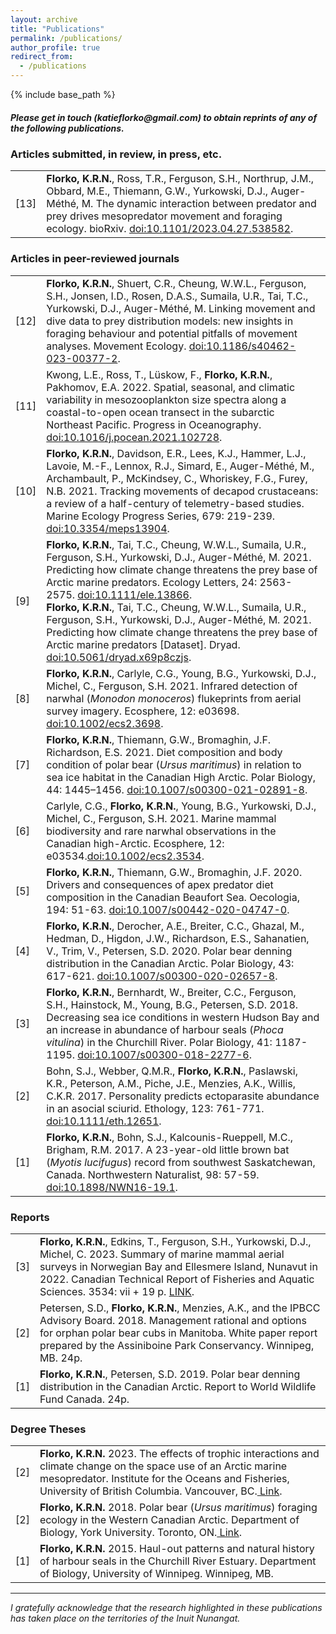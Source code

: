 ```yaml
---
layout: archive
title: "Publications"
permalink: /publications/
author_profile: true
redirect_from:
  - /publications
---
```


{% include base_path %}
<h5>Please get in touch (katieflorko@gmail.com) to obtain reprints of any of the following publications.</h5>

<h3>Articles submitted, in review, in press, etc.</h3>
<table class="tg">
<tbody>
<tr> 
<td width="5%">[13]</td>
<td width="95%"><strong>Florko, K.R.N.</strong>, Ross, T.R., Ferguson, S.H., Northrup, J.M., Obbard, M.E., Thiemann, G.W., Yurkowski, D.J., Auger-Méthé, M. The dynamic interaction between predator and prey drives mesopredator movement and foraging ecology. bioRxiv. <a href= "https://www.biorxiv.org/content/10.1101/2023.04.27.538582v1" rel="noopener noreferrer">doi:10.1101/2023.04.27.538582</a>. </td>
</tr>
</tbody>
</table>
<h3>Articles in peer-reviewed journals</h3>
<table class="tg">
<tbody>
<tr>
<td width="5%">[12]</td>
<td width="95%"><strong>Florko, K.R.N.</strong>, Shuert, C.R., Cheung, W.W.L., Ferguson, S.H., Jonsen, I.D., Rosen, D.A.S., Sumaila, U.R., Tai, T.C., Yurkowski, D.J., Auger-Méthé, M. Linking movement and dive data to prey distribution models: new insights in foraging behaviour and potential pitfalls of movement analyses. Movement Ecology. <a href= "https://movementecologyjournal.biomedcentral.com/articles/10.1186/s40462-023-00377-2" rel="noopener noreferrer">doi:10.1186/s40462-023-00377-2</a>.</td>
</tr>
<tr>
<td width="5%">[11]</td>
<td width="95%">Kwong, L.E., Ross, T., Lüskow, F., <strong>Florko, K.R.N.</strong>, Pakhomov, E.A. 2022. Spatial, seasonal, and climatic variability in mesozooplankton size spectra along a coastal-to-open ocean transect in the subarctic Northeast Pacific. Progress in Oceanography. <a href="https://www.sciencedirect.com/science/article/pii/S0079661121002111?via%3Dihub" rel="noopener noreferrer">doi:10.1016/j.pocean.2021.102728</a>.</td>
</tr>
<tr>
<td width="5%">[10]</td>
<td width="95%"><strong>Florko, K.R.N.</strong>, Davidson, E.R., Lees, K.J., Hammer, L.J., Lavoie, M.-F., Lennox, R.J., Simard, E., Auger-Méthé, M., Archambault, P., McKindsey, C., Whoriskey, F.G., Furey, N.B. 2021. Tracking movements of decapod crustaceans: a review of a half-century of telemetry-based studies. Marine Ecology Progress Series, 679: 219-239. <a href="https://www.int-res.com/abstracts/meps/v679/p219-239/" rel="noopener noreferrer">doi:10.3354/meps13904</a>.</td>
</tr>
<tr>
<td width="5%">[9]</td>
<td width="95%"><strong>Florko, K.R.N.</strong>, Tai, T.C., Cheung, W.W.L., Sumaila, U.R., Ferguson, S.H., Yurkowski, D.J., Auger-Méthé, M. 2021. Predicting how climate change threatens the prey base of Arctic marine predators. Ecology Letters, 24: 2563-2575. <a href="https://onlinelibrary.wiley.com/doi/10.1111/ele.13866" rel="noopener noreferrer">doi:10.1111/ele.13866</a>.<br>
<strong>Florko, K.R.N.</strong>, Tai, T.C., Cheung, W.W.L., Sumaila, U.R., Ferguson, S.H., Yurkowski, D.J., Auger-Méthé, M. 2021. Predicting how climate change threatens the prey base of Arctic marine predators [Dataset]. Dryad. <a href="https://doi.org/10.5061/dryad.x69p8czjs" rel="noopener noreferrer">doi:10.5061/dryad.x69p8czjs</a>.</td>
</tr>
<tr>
<td width="5%">[8]</td>
<td width="95%"><strong>Florko, K.R.N.</strong>, Carlyle, C.G., Young, B.G., Yurkowski, D.J., Michel, C., Ferguson, S.H. 2021. Infrared detection of narwhal (<i>Monodon monoceros</i>) flukeprints from aerial survey imagery. Ecosphere, 12: e03698. <a href="https://esajournals.onlinelibrary.wiley.com/doi/10.1002/ecs2.3698?af=R" rel="noopener noreferrer">doi:10.1002/ecs2.3698</a>.</td>
</tr>
<tr>
<td width="5%">[7]</td>
<td width="95%"><strong>Florko, K.R.N.</strong>, Thiemann, G.W., Bromaghin, J.F. Richardson, E.S. 2021. Diet composition and body condition of polar bear (<i>Ursus maritimus</i>) in relation to sea ice habitat in the Canadian High Arctic. Polar Biology, 44: 1445–1456. <a href="https://link.springer.com/article/10.1007/s00300-021-02891-8" target="_blank" rel="noopener noreferrer">doi:10.1007/s00300-021-02891-8</a>.</td>
</tr>
<tr>
<td width="5%">[6]</td>
<td width="95%">Carlyle, C.G., <strong>Florko, K.R.N.</strong>, Young, B.G., Yurkowski, D.J., Michel, C., Ferguson, S.H. 2021. Marine mammal biodiversity and rare narwhal observations in the Canadian high-Arctic. Ecosphere, 12: e03534.<a href="https://esajournals.onlinelibrary.wiley.com/doi/full/10.1002/ecs2.3534" target="_blank" rel="noopener noreferrer">doi:10.1002/ecs2.3534</a>.</td>
</tr>
<tr>
<td width="5%">[5]</td>
<td width="95%"><strong>Florko, K.R.N.</strong>, Thiemann, G.W., Bromaghin, J.F. 2020. Drivers and consequences of apex predator diet composition in the Canadian Beaufort Sea. Oecologia, 194: 51-63. <a href="https://link.springer.com/article/10.1007/s00442-020-04747-0" target="_blank" rel="noopener noreferrer">doi:10.1007/s00442-020-04747-0</a>.</td>
</tr>
<tr>
<td width="5%">[4]</td>
<td width="95%"><strong>Florko, K.R.N.</strong>, Derocher, A.E., Breiter, C.C., Ghazal, M., Hedman, D., Higdon, J.W., Richardson, E.S., Sahanatien, V., Trim, V., Petersen, S.D. 2020. Polar bear denning distribution in the Canadian Arctic. Polar Biology, 43: 617-621. <a href="https://link.springer.com/article/10.1007/s00300-020-02657-8" target="_blank" rel="noopener noreferrer">doi:10.1007/s00300-020-02657-8</a>.</td>
</tr>
<tr>
<td width="5%">[3]</td>
<td width="95%"><strong>Florko, K.R.N.</strong>, Bernhardt, W., Breiter, C.C., Ferguson, S.H., Hainstock, M., Young, B.G., Petersen, S.D. 2018. Decreasing sea ice conditions in western Hudson Bay and an increase in abundance of harbour seals (<i>Phoca vitulina</i>) in the Churchill River. Polar Biology, 41: 1187-1195. <a href="https://link.springer.com/article/10.1007%2Fs00300-018-2277-6" target="_blank" rel="noopener noreferrer">doi:10.1007/s00300-018-2277-6</a>.</td>
</tr>
<tr>
<td width="5%">[2]</td>
<td width="95%">Bohn, S.J., Webber, Q.M.R., <strong>Florko, K.R.N.</strong>, Paslawski, K.R., Peterson, A.M., Piche, J.E., Menzies, A.K., Willis, C.K.R. 2017. Personality predicts ectoparasite abundance in an asocial sciurid. Ethology, 123: 761-771. <a href="https://onlinelibrary.wiley.com/doi/full/10.1111/eth.12651" target="_blank" rel="noopener noreferrer">doi:10.1111/eth.12651</a>.</td>
</tr>
  <tr>
<td width="5%">[1]</td>
<td width="95%"><strong>Florko, K.R.N.</strong>, Bohn, S.J., Kalcounis-Rueppell, M.C., Brigham, R.M. 2017. A 23-year-old little brown bat (<i>Myotis lucifugus</i>) record from southwest Saskatchewan, Canada. Northwestern Naturalist, 98: 57-59. <a href="https://bioone.org/journals/northwestern-naturalist/volume-98/issue-1/NWN16-19.1/A-23-Year-Old-Little-Brown-Bat-Myotis-lucifugus-Record/10.1898/NWN16-19.1.short#:~:text=On%2031%20May%202015%2C%20we,oldest%20bat%20record%20in%20Saskatchewan." target="_blank" rel="noopener noreferrer">doi:10.1898/NWN16-19.1</a>.</td>
</tr>
</tbody>
</table>
<h3>Reports</h3>
<table class="tg">
<tbody>
 <tr>
<td width="5%">[3]</td>
<td width="95%"><strong>Florko, K.R.N.</strong>, Edkins, T., Ferguson, S.H., Yurkowski, D.J., Michel, C. 2023. Summary of marine mammal aerial surveys in Norwegian Bay and Ellesmere Island, Nunavut in 2022. Canadian Technical Report of Fisheries and Aquatic Sciences. 3534: vii + 19 p. <a href="https://science-catalogue.canada.ca/record=4110429~S6" target="_blank" rel="noopener noreferrer">LINK</a>.</td>
</tr>
<tr>
<td width="5%">[2]</td>
  <td width="95%">Petersen, S.D., <strong>Florko, K.R.N.</strong>, Menzies, A.K., and the IPBCC Advisory Board. 2018. Management rational and options for orphan polar bear cubs in Manitoba. White paper report prepared by the Assiniboine Park Conservancy. Winnipeg, MB. 24p.
</td>
</tr>
<tr>
<td width="5%">[1]</td>
 <td width="95%"><strong>Florko, K.R.N.</strong>, Petersen, S.D. 2019. Polar bear denning distribution in the Canadian Arctic. Report to World Wildlife Fund Canada. 24p.
</td>
</tr>
</tbody>
</table>
<h3>Degree Theses</h3>
<table class="tg">
<tbody>
<tr>
<td width="5%">[2]</td>
<td width="95%"><strong>Florko, K.R.N.</strong> 2023. The effects of trophic interactions and climate change on the space use of an Arctic marine mesopredator. Institute for the Oceans and Fisheries, University of British Columbia. Vancouver, BC.<a href="https://open.library.ubc.ca/soa/cIRcle/collections/ubctheses/24/items/1.0438415" target="_blank" rel="noopener noreferrer"> Link</a>.
</td>
</tr>
<tr>
<td width="5%">[2]</td>
  <td width="95%"><strong>Florko, K.R.N.</strong> 2018. Polar bear (<i>Ursus maritimus</i>) foraging ecology in the Western Canadian Arctic. Department of Biology, York University. Toronto, ON.<a href="https://yorkspace.library.yorku.ca/xmlui/handle/10315/34565" target="_blank" rel="noopener noreferrer"> Link</a>.
</td>
</tr>
<tr>
<td width="5%">[1]</td>
 <td width="95%"><strong>Florko, K.R.N.</strong> 2015. Haul-out patterns and natural history of harbour seals in the Churchill River Estuary. Department of Biology, University of Winnipeg. Winnipeg, MB.
</td>
</tr>
</tbody>
</table>

---
*I gratefully acknowledge that the research highlighted in these publications has taken place on the territories of the Inuit Nunangat.*
